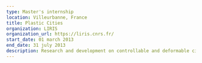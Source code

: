 ```yaml
---
type: Master's internship
location: Villeurbanne, France
title: Plastic Cities
organization: LIRIS
organization_url: https://liris.cnrs.fr/
start_date: 01 march 2013
end_date: 31 july 2013
description: Research and development on controllable and deformable cities generation.
---
```

